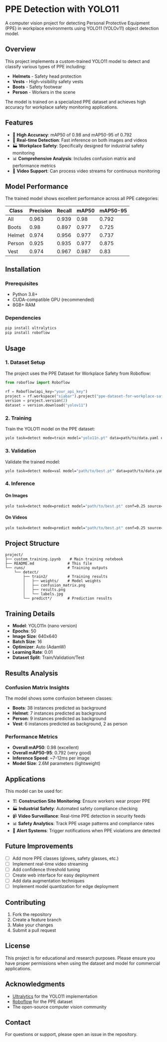 # PPE Detection with YOLO11

A computer vision project for detecting Personal Protective Equipment (PPE) in workplace environments using YOLO11 (YOLOv11) object detection model.

## Overview

This project implements a custom-trained YOLO11 model to detect and classify various types of PPE including:
- **Helmets** - Safety head protection
- **Vests** - High-visibility safety vests
- **Boots** - Safety footwear
- **Person** - Workers in the scene

The model is trained on a specialized PPE dataset and achieves high accuracy for workplace safety monitoring applications.

## Features

- 🎯 **High Accuracy**: mAP50 of 0.98 and mAP50-95 of 0.792
- 🚀 **Real-time Detection**: Fast inference on both images and videos
- 🏭 **Workplace Safety**: Specifically designed for industrial safety monitoring
- 📊 **Comprehensive Analysis**: Includes confusion matrix and performance metrics
- 🎥 **Video Support**: Can process video streams for continuous monitoring

## Model Performance

The trained model shows excellent performance across all PPE categories:

| Class    | Precision | Recall | mAP50  | mAP50-95 |
|----------|-----------|--------|--------|----------|
| All      | 0.963     | 0.939  | 0.98   | 0.792    |
| Boots    | 0.98      | 0.897  | 0.977  | 0.725    |
| Helmet   | 0.974     | 0.956  | 0.977  | 0.737    |
| Person   | 0.925     | 0.935  | 0.977  | 0.875    |
| Vest     | 0.974     | 0.967  | 0.987  | 0.83     |

## Installation

### Prerequisites

- Python 3.8+
- CUDA-compatible GPU (recommended)
- 8GB+ RAM

### Dependencies

```bash
pip install ultralytics
pip install roboflow
```

## Usage

### 1. Dataset Setup

The project uses the PPE Dataset for Workplace Safety from Roboflow:

```python
from roboflow import Roboflow

rf = Roboflow(api_key="your_api_key")
project = rf.workspace("siabar").project("ppe-dataset-for-workplace-safety")
version = project.version(2)
dataset = version.download("yolov11")
```

### 2. Training

Train the YOLO11 model on the PPE dataset:

```bash
yolo task=detect mode=train model="yolo11n.pt" data=path/to/data.yaml epochs=50 imgsz=640
```

### 3. Validation

Validate the trained model:

```bash
yolo task=detect mode=val model="path/to/best.pt" data=path/to/data.yaml
```

### 4. Inference

#### On Images

```bash
yolo task=detect mode=predict model="path/to/best.pt" conf=0.25 source=image.jpg save=True
```

#### On Videos

```bash
yolo task=detect mode=predict model="path/to/best.pt" conf=0.25 source=video.mp4 save=True
```

## Project Structure

```
project/
├── custom_training.ipynb    # Main training notebook
├── README.md               # This file
└── runs/                   # Training outputs
    └── detect/
        ├── train2/         # Training results
        │   ├── weights/    # Model weights
        │   ├── confusion_matrix.png
        │   ├── results.png
        │   └── labels.jpg
        └── predict*/       # Prediction results
```

## Training Details

- **Model**: YOLO11n (nano version)
- **Epochs**: 50
- **Image Size**: 640x640
- **Batch Size**: 16
- **Optimizer**: Auto (AdamW)
- **Learning Rate**: 0.01
- **Dataset Split**: Train/Validation/Test

## Results Analysis

### Confusion Matrix Insights

The model shows some confusion between classes:
- **Boots**: 38 instances predicted as background
- **Helmet**: 7 instances predicted as background
- **Person**: 9 instances predicted as background
- **Vest**: 6 instances predicted as background, 2 as person

### Performance Metrics

- **Overall mAP50**: 0.98 (excellent)
- **Overall mAP50-95**: 0.792 (very good)
- **Inference Speed**: ~7-12ms per image
- **Model Size**: 2.6M parameters (lightweight)

## Applications

This model can be used for:

- 🏗️ **Construction Site Monitoring**: Ensure workers wear proper PPE
- 🏭 **Industrial Safety**: Automated safety compliance checking
- 📹 **Video Surveillance**: Real-time PPE detection in security feeds
- 📊 **Safety Analytics**: Track PPE usage patterns and compliance rates
- 🚨 **Alert Systems**: Trigger notifications when PPE violations are detected

## Future Improvements

- [ ] Add more PPE classes (gloves, safety glasses, etc.)
- [ ] Implement real-time video streaming
- [ ] Add confidence threshold tuning
- [ ] Create web interface for easy deployment
- [ ] Add data augmentation techniques
- [ ] Implement model quantization for edge deployment

## Contributing

1. Fork the repository
2. Create a feature branch
3. Make your changes
4. Submit a pull request

## License

This project is for educational and research purposes. Please ensure you have proper permissions when using the dataset and model for commercial applications.

## Acknowledgments

- [Ultralytics](https://ultralytics.com/) for the YOLO11 implementation
- [Roboflow](https://roboflow.com/) for the PPE dataset
- The open-source computer vision community

## Contact

For questions or support, please open an issue in the repository.
